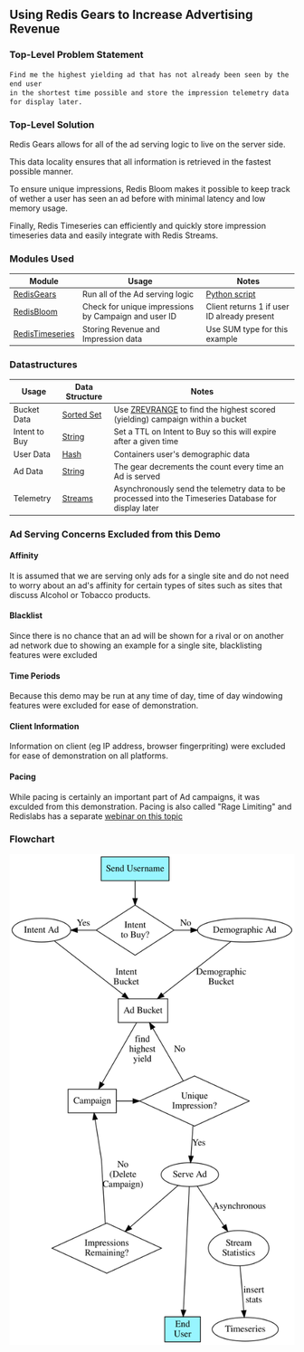## Using Redis Gears to Increase Advertising Revenue

### Top-Level Problem Statement

```
Find me the highest yielding ad that has not already been seen by the end user
in the shortest time possible and store the impression telemetry data for display later.
```

### Top-Level Solution

Redis Gears allows for all of the ad serving logic to live on the server side.

This data locality ensures that all information is retrieved in the fastest possible manner.

To ensure unique impressions, Redis Bloom makes it possible to keep track of wether a user has seen an ad before with minimal latency and low memory usage.

Finally, Redis Timeseries can efficiently and quickly store impression timeseries data and easily integrate with Redis Streams.


### Modules Used

| Module | Usage | Notes |
|--|--|--|
| [RedisGears](https://redisgears.io)| Run all of the Ad serving logic | [Python script](../adgears.py) |
| [RedisBloom](https://redisbloom.io)| Check for unique impressions by Campaign and user ID | Client returns 1 if user ID already present |
| [RedisTimeseries](https://redistimeseries.io)| Storing Revenue and Impression data | Use SUM type for this example |


### Datastructures

| Usage | Data Structure | Notes |
|--|--|--|
| Bucket Data | [Sorted Set](https://redis.io/commands#sorted_set) | Use [ZREVRANGE](https://redis.io/commands/zrevrange) to find the highest scored (yielding) campaign within a bucket |
| Intent to Buy | [String](https://redis.io/commands#string) | Set a TTL on Intent to Buy so this will expire after a given time |
| User Data | [Hash](https://redis.io/commands#hash) | Containers user's demographic data |
| Ad Data | [String](https://redis.io/commands#string) | The gear decrements the count every time an Ad is served |
| Telemetry | [Streams](https://redis.io/topics/streams-intro) | Asynchronously send the telemetry data to be processed into the Timeseries Database for display later |

### Ad Serving Concerns Excluded from this Demo

#### Affinity

It is assumed that we are serving only ads for a single site and do not need to worry about an ad's affinity for certain types of sites such as sites that discuss Alcohol or Tobacco products.

#### Blacklist

Since there is no chance that an ad will be shown for a rival or on another ad network due to showing an example for a single site, blacklisting features were excluded

#### Time Periods

Because this demo may be run at any time of day, time of day windowing features were excluded for ease of demonstration.

#### Client Information

Information on client (eg IP address, browser fingerpriting) were excluded for ease of demonstration on all platforms.

#### Pacing

While pacing is certainly an important part of Ad campaigns, it was exculded from this demonstration.  Pacing is also called "Rage Limiting" and Redislabs has a separate [webinar on this topic](https://www.youtube.com/watch?v=CRGPbCbRTHA)

### Flowchart

![Flow Chart](flowchart.svg)

